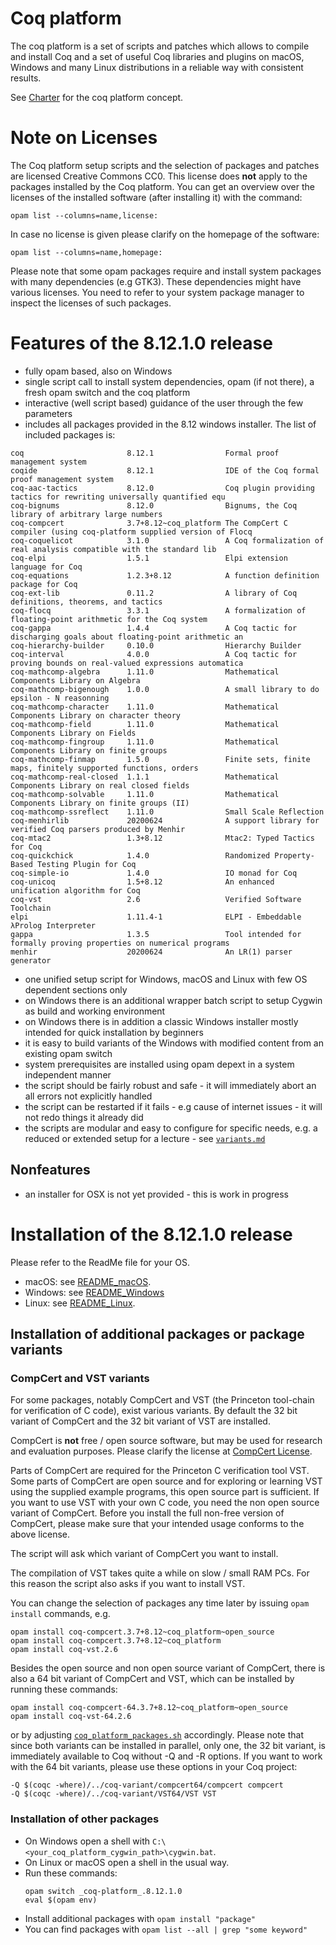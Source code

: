 # Coq platform

The coq platform is a set of scripts and patches which allows to compile and install Coq and
a set of useful Coq libraries and plugins on macOS, Windows and many Linux distributions in a
reliable way with consistent results.

See [Charter](charter.md) for the coq platform concept.

# Note on Licenses

The Coq platform setup scripts and the selection of packages and patches are licensed Creative Commons CC0.
This license does **not** apply to the packages installed by the Coq platform.
You can get an overview over the licenses of the installed software (after installing it)
with the command:
```
opam list --columns=name,license:
```
In case no license is given please clarify on the homepage of the software:
```
opam list --columns=name,homepage:
```
Please note that some opam packages require and install system packages with many dependencies (e.g GTK3).
These dependencies might have various licenses. You need to refer to your system package manager to
inspect the licenses of such packages.

# Features of the 8.12.1.0 release

- fully opam based, also on Windows
- single script call to install system dependencies, opam (if not there), a fresh opam switch and the coq platform
- interactive (well script based) guidance of the user through the few parameters
- includes all packages provided in the 8.12 windows installer. The list of included packages is:
```
coq                       8.12.1                Formal proof management system
coqide                    8.12.1                IDE of the Coq formal proof management system
coq-aac-tactics           8.12.0                Coq plugin providing tactics for rewriting universally quantified equ
coq-bignums               8.12.0                Bignums, the Coq library of arbitrary large numbers
coq-compcert              3.7+8.12~coq_platform The CompCert C compiler (using coq-platform supplied version of Flocq
coq-coquelicot            3.1.0                 A Coq formalization of real analysis compatible with the standard lib
coq-elpi                  1.5.1                 Elpi extension language for Coq
coq-equations             1.2.3+8.12            A function definition package for Coq
coq-ext-lib               0.11.2                A library of Coq definitions, theorems, and tactics
coq-flocq                 3.3.1                 A formalization of floating-point arithmetic for the Coq system
coq-gappa                 1.4.4                 A Coq tactic for discharging goals about floating-point arithmetic an
coq-hierarchy-builder     0.10.0                Hierarchy Builder
coq-interval              4.0.0                 A Coq tactic for proving bounds on real-valued expressions automatica
coq-mathcomp-algebra      1.11.0                Mathematical Components Library on Algebra
coq-mathcomp-bigenough    1.0.0                 A small library to do epsilon - N reasonning
coq-mathcomp-character    1.11.0                Mathematical Components Library on character theory
coq-mathcomp-field        1.11.0                Mathematical Components Library on Fields
coq-mathcomp-fingroup     1.11.0                Mathematical Components Library on finite groups
coq-mathcomp-finmap       1.5.0                 Finite sets, finite maps, finitely supported functions, orders
coq-mathcomp-real-closed  1.1.1                 Mathematical Components Library on real closed fields
coq-mathcomp-solvable     1.11.0                Mathematical Components Library on finite groups (II)
coq-mathcomp-ssreflect    1.11.0                Small Scale Reflection
coq-menhirlib             20200624              A support library for verified Coq parsers produced by Menhir
coq-mtac2                 1.3+8.12              Mtac2: Typed Tactics for Coq
coq-quickchick            1.4.0                 Randomized Property-Based Testing Plugin for Coq
coq-simple-io             1.4.0                 IO monad for Coq
coq-unicoq                1.5+8.12              An enhanced unification algorithm for Coq
coq-vst                   2.6                   Verified Software Toolchain
elpi                      1.11.4-1              ELPI - Embeddable λProlog Interpreter
gappa                     1.3.5                 Tool intended for formally proving properties on numerical programs
menhir                    20200624              An LR(1) parser generator
```
- one unified setup script for Windows, macOS and Linux with few OS dependent sections only
- on Windows there is an additional wrapper batch script to setup Cygwin as build and working environment
- on Windows there is in addition a classic Windows installer mostly intended for quick installation by beginners
- it is easy to build variants of the Windows with modified content from an existing opam switch
- system prerequisites are installed using opam depext in a system independent manner
- the script should be fairly robust and safe - it will immediately abort an all errors not explicitly handled
- the script can be restarted if it fails - e.g cause of internet issues - it will not redo things it already did
- the scripts are modular and easy to configure for specific needs, e.g. a reduced or extended setup for a lecture - see [`variants.md`](/variants.md)

## Nonfeatures

- an installer for OSX is not yet provided - this is work in progress

# Installation of the 8.12.1.0 release

Please refer to the ReadMe file for your OS.

- macOS: see [README_macOS](README_macOS.md).
- Windows: see [README_Windows](README_Windows.md)
- Linux: see [README_Linux](README_Linux.md).

## Installation of additional packages or package variants

### CompCert and VST variants

For some packages, notably CompCert and VST (the Princeton tool-chain for verification of C code), exist various variants.
By default the 32 bit variant of CompCert and the 32 bit variant of VST are installed.

CompCert is **not** free / open source software, but may be used for research and
evaluation purposes. Please clarify the license at [CompCert License](https://github.com/AbsInt/CompCert/blob/master/LICENSE).

Parts of CompCert are required for the Princeton C verification tool VST.
Some parts of CompCert are open source and for exploring or learning VST
using the supplied example programs, this open source part is sufficient.
If you want to use VST with your own C code, you need the non open source
variant of CompCert. Before you install the full non-free version of CompCert,
please make sure that your intended usage conforms to the above license.

The script will ask which variant of CompCert you want to install.

The compilation of VST takes quite a while on slow / small RAM PCs. For this reason the script also asks if you want to install VST.

You can change the selection of packages any time later by issuing `opam install` commands, e.g.
```
opam install coq-compcert.3.7+8.12~coq_platform~open_source
opam install coq-compcert.3.7+8.12~coq_platform
opam install coq-vst.2.6
```

Besides the open source and non open source variant of CompCert, there is also a 64 bit variant of CompCert and VST, which can
be installed by running these commands:
```
opam install coq-compcert-64.3.7+8.12~coq_platform~open_source
opam install coq-vst-64.2.6
```
or by adjusting [`coq_platform_packages.sh`](/coq_platform_packages.sh) accordingly.
Please note that since both variants can be installed in parallel, only one, the 32 bit variant, is immediately available to Coq
without -Q and -R options. If you want to work with the 64 bit variants, please use these options in your Coq project:
```
-Q $(coqc -where)/../coq-variant/compcert64/compcert compcert
-Q $(coqc -where)/../coq-variant/VST64/VST VST
```

### Installation of other packages

- On Windows open a shell with `C:\<your_coq_platform_cygwin_path>\cygwin.bat`.
- On Linux or macOS open a shell in the usual way.
- Run these commands:
    ```
    opam switch _coq-platform_.8.12.1.0
    eval $(opam env)
    ```
- Install additional packages with `opam install "package"`
- You can find packages with `opam list --all | grep "some keyword"`
